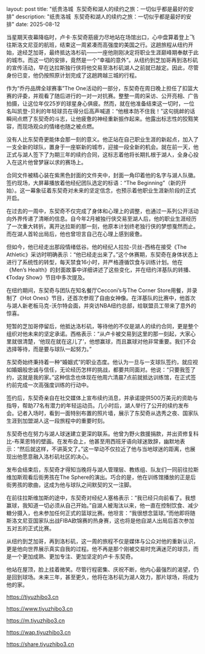layout: post title: "纸贵洛城  东契奇和湖人的续约之旅：一切似乎都是最好的安排" description: "纸贵洛城  东契奇和湖人的续约之旅：一切似乎都是最好的安排" date: 2025-08-12

当星期天夜幕降临时，卢卡·东契奇筋疲力尽地站在场馆出口，心中盘算着登上飞往斯洛文尼亚的航班，结束这一周紧凑而高强度的美国之行。这趟旅程从纽约开始，途经芝加哥，最终抵达洛杉矶——一座他刚刚决定将职业生涯巅峰期奉献于此的城市。而这一切的安排，竟然是一个“幸福的意外”。从纽约到芝加哥再到洛杉矶的宣传活动，早在达拉斯独行侠将他交易至洛杉矶湖人之前就已敲定。因此，尽管身份已变，他仍按照原计划完成了这趟跨越三城的行程。

作为“乔丹品牌全球赛事”The One活动的一部分，东契奇在周日晚上担任了扣篮大赛的评委，并观看了随后进行的一对一对抗赛。整整一周的采访、公开亮相、广告拍摄，让这位年仅25岁的球星身心俱疲。然而，就在他准备结束这一切时，一位名叫凯登-贝利的年轻球员在得分后高声喊道：“他根本防不住我！”这句挑衅的话瞬间点燃了东契奇的斗志，让他疲惫的神经重新振作起来。他露出标志性的狡黠笑容，而现场观众的情绪也随之被点燃。

没有人比东契奇更能体会那一刻的意义。他正站在自己职业生涯的新起点，加入了一支全新的球队，置身于一座崭新的城市，迎接一段全新的机会。就在前一天，他正式与湖人签下了为期三年的续约合同，这标志着他将长期扎根于湖人，全身心投入在这片他曾梦寐以求的赛场上。

合同文件被精心装在紫黑色封面的文件夹中，封面一角印着他的名字与湖人队徽。签约现场，大屏幕播放着他经纪团队选定的标语：“The Beginning”（新的开始）。这一幕象征着东契奇对未来的坚定信念，也预示着他职业生涯新阶段的正式开启。

在过去的一周中，东契奇不仅完成了身体和心理上的调整，也通过一系列公开活动向外界传递了清晰的信息。自今年2月被独行侠交易至湖人后，他的职业生涯经历了一次重大转折。离开达拉斯的那一刻，他原本计划终老独行侠的梦想戛然而止。而在湖人首轮出局后，他也曾坦言自己在心理上感到疲惫。

但如今，他已经走出那段情绪低谷。他的经纪人拉拉-贝丝-西格在接受《The Athletic》采访时明确表示：“他已经走出来了。”这个休赛期，东契奇在身体状态上进行了系统性的转型，每天禁食16小时，并严格遵循饮食与训练计划。他在《Men’s Health》的封面故事中详细讲述了这些变化，并在纽约洋基队的转播、《Today Show》节目中多次提及。

在纽约期间，东契奇与团队在知名餐厅Cecconi’s与The Corner Store用餐，并录制了《Hot Ones》节目，还首次参观了自由女神像。在洋基队的比赛中，他首次与湖人新老板马克-沃尔特会面，并突访NBA纽约总部，给联盟员工带来了意外的惊喜。

短暂的芝加哥停留后，他抵达洛杉矶，等待他的不仅是湖人的续约合同，更是整个组织对他未来的坚定承诺。西格表示：“从卢卡被交易到这里的那一刻起，大家心里就很清楚，‘他现在就在这儿了’，他想赢球，而且赢球对他非常重要。我们不会选择等待，而是要与球队一起努力。”

东契奇始终秉持着一种“婚姻式”的职业态度。他认为一旦与一支球队签约，就应视如婚姻般忠诚与信任，无论经历怎样的挑战，都要共同面对。他说：“只要我签了约，这就是我的家。”这种信念也体现在他周六清晨7点前就抵达训练馆，在正式签约前完成一次高强度训练的行动中。

签约后，东契奇亲自在社交媒体上宣布续约消息，并承诺提供500万美元的资助与指导，帮助77名有潜力的年轻运动员。几小时后，湖人举行了公开的续约发布会。记者入场时，看到一面特别布置的照片墙，展示了东契奇从选秀之夜、国家队生涯到加盟湖人这一段旅程中的重要时刻。

东契奇也在努力与湖人球迷建立更深的联系。他曾为野火救援捐款，并出资修复科比-布莱恩特的壁画。在发布会上，他甚至用西班牙语向球迷致辞，幽默地表示：“然后就这样，不讲英文了。”这一举动不仅拉近了他与当地球迷的距离，也展现出他愿意融入洛杉矶社区的决心。

发布会结束后，东契奇才得知当晚将与湖人管理层、教练组、队友们一同前往拉斯维加斯观看后街男孩在The Sphere的演出。巧合的是，他在训练馆播放的正是后街男孩的歌曲，这成为他与球队之间默契的又一注脚。

在前往拉斯维加斯的途中，东契奇对经纪人塞格表示：“我已经只向前看了。我想赢球，我知道一切必须从自己开始。”自湖人被淘汰以来，他一直在控制饮食、减少糖分摄入，也未参加任何正式的篮球比赛。他坦言：“我很想念篮球。”而他即将随斯洛文尼亚国家队出战FIBA欧锦赛的热身赛，这也将是他自湖人出局后首次参加五对五的正式比赛。

从纽约到芝加哥，再到洛杉矶，这一周的旅程不仅是媒体与公众对他的重新认识，更是他向世界展示真实自我的过程。他不再是那个刚被交易时充满迷茫的球员，而是一个更加成熟、更加专注、更加坚定的卢卡·东契奇。

他站在屋顶，脸上挂着微笑。尽管行程密集、庆祝不断，他内心最强烈的渴望，仍是回到球场。未来三年，甚至更久，他将在洛杉矶为湖人效力，那片球场，将成为他的家。

https://tiyuzhibo3.cn

https://www.tiyuzhibo3.cn

https://m.tiyuzhibo3.cn

https://wap.tiyuzhibo3.cn

https://share.tiyuzhibo3.cn